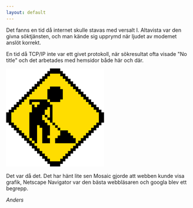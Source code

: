 ```yaml
---
layout: default
---
```


Det fanns en tid då internet skulle stavas med versalt I. Altavista var den givna söktjänsten, och man kände sig upprymd när ljudet av modemet anslöt korrekt.

En tid då TCP/IP inte var ett givet protokoll, när sökresultat ofta visade "No title" och det arbetades med hemsidor både här och där.

<img src="/img/under-construction.gif" class="thumb" alt="Under construction animaton">

Det var då det. Det har hänt lite sen Mosaic gjorde att webben kunde visa grafik, Netscape Navigator var den bästa webbläsaren och googla blev ett begrepp.

*Anders*